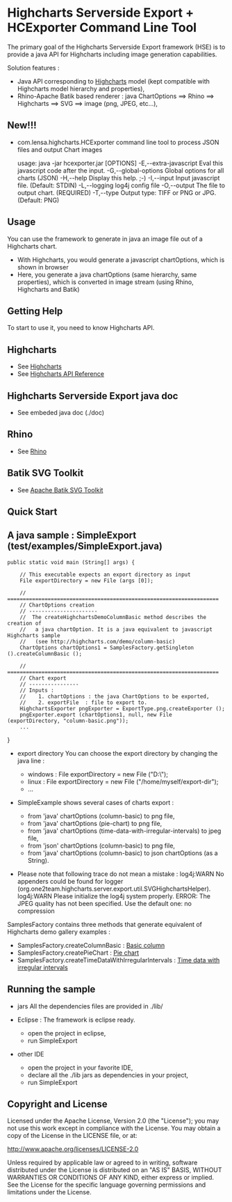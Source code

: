 Highcharts Serverside Export + HCExporter Command Line Tool
===========================================================

The primary goal of the Highcharts Serverside Export framework (HSE) is to provide a java API for Highcharts including image generation capabilities.

Solution features :

* Java API corresponding to [Highcharts](http://www.highcharts.com) model (kept compatible with Highcharts model hierarchy and properties),
* Rhino-Apache Batik based renderer : java ChartOptions ==> Rhino ==> Highcharts ==> SVG ==> image (png, JPEG, etc...),

## New!!!

* com.lensa.highcharts.HCExporter command line tool to process JSON files and output Chart images

	usage: java -jar hcexporter.jar [OPTIONS]
 	-E,--extra-javascript <JS>   Eval this javascript code after the input.
 	-G,--global-options <arg>    Global options for all charts (JSON)
 	-H,--help                    Display this help. ;-)
 	-I,--input <arg>             Input javascript file. (Default: STDIN)
 	-L,--logging <arg>           log4j config file
 	-O,--output <arg>            The file to output chart. (REQUIRED)
 	-T,--type <arg>              Output type: TIFF or PNG or JPG. (Default:
    	                          PNG)


Usage
-----
You can use the framework to generate in java an image file out of a Highcharts chart.

* With Highcharts, you would generate a javascript chartOptions, which is shown in browser
* Here, you generate a java chartOptions (same hierarchy, same properties), which is converted in image stream (using Rhino, Highcharts and Batik) 


Getting Help
------------
To start to use it, you need to know Highcharts API.

## Highcharts
* See [Highcharts](http://www.highcharts.com/)
* See [Highcharts API Reference](http://www.highcharts.com/ref/)

## Highcharts Serverside Export java doc
* See embeded java doc (./doc)

## Rhino
* See [Rhino](http://www.mozilla.org/rhino/)

## Batik SVG Toolkit
* See [Apache Batik SVG Toolkit](http://xmlgraphics.apache.org/batik/)

Quick Start
-----------
## A java sample : SimpleExport (test/examples/SimpleExport.java)

	public static void main (String[] args) {
		
		// This executable expects an export directory as input
		File exportDirectory = new File (args [0]);
		
		// ====================================================================
		// ChartOptions creation
		// ----------------------
		//  The createHighchartsDemoColumnBasic method describes the creation of 
		//   a java chartOption. It is a java equivalent to javascript Highcharts sample
		//   (see http://highcharts.com/demo/column-basic)
		ChartOptions chartOptions1 = SamplesFactory.getSingleton ().createColumnBasic ();

		// ====================================================================
		// Chart export
		// ----------------
		// Inputs :
		//    1. chartOptions : the java ChartOptions to be exported,
		//    2. exportFile  : file to export to.
		HighchartsExporter pngExporter = ExportType.png.createExporter ();
		pngExporter.export (chartOptions1, null, new File (exportDirectory, "column-basic.png"));
		...
  }

* export directory
You can choose the export directory by changing the java line :
  * windows :  File exportDirectory = new File ("D:\\");
  * linux : File exportDirectory = new File ("/home/myself/export-dir");
  * ...
  
* SimpleExample shows several cases of charts export :
  * from 'java' chartOptions (column-basic) to png file,
  * from 'java' chartOptions (pie-chart) to png file,
  * from 'java' chartOptions (time-data-with-irregular-intervals) to jpeg file,
  * from 'json' chartOptions (column-basic) to png file,
  * from 'java' chartOptions (column-basic) to json chartOptions (as a String).
  
* Please note that following trace do not mean a mistake :
log4j:WARN No appenders could be found for logger (org.one2team.highcharts.server.export.util.SVGHighchartsHelper).
log4j:WARN Please initialize the log4j system properly.
ERROR: The JPEG quality has not been specified. Use the default one: no compression 
  
SamplesFactory contains three methods that generate equivalent of Highcharts demo gallery examples :
* SamplesFactory.createColumnBasic : [Basic column](http://highcharts.com/demo/column-basic)
* SamplesFactory.createPieChart : [Pie chart](http://highcharts.com/demo/pie-basic)
* SamplesFactory.createTimeDataWithIrregularIntervals : [Time data with irregular intervals](http://highcharts.com/demo/spline-irregular-time)

## Running the sample
  
* jars
All the dependencies files are provided in ./lib/

* Eclipse :
  The framework is eclipse ready.
   * open the project in eclipse,
   * run SimpleExport
   
* other IDE
   * open the project in your favorite IDE,
   * declare all the ./lib jars as dependencies in your project,
   * run SimpleExport
   
   
Copyright and License
---------------------

Licensed under the Apache License, Version 2.0 (the "License"); you may not use this work except in compliance with the License. You may obtain a copy of the License in the LICENSE file, or at:

http://www.apache.org/licenses/LICENSE-2.0

Unless required by applicable law or agreed to in writing, software distributed under the License is distributed on an "AS IS" BASIS, WITHOUT WARRANTIES OR CONDITIONS OF ANY KIND, either express or implied. See the License for the specific language governing permissions and limitations under the License.
